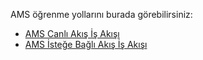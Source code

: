 AMS öğrenme yollarını burada görebilirsiniz:

- [AMS Canlı Akış İş Akışı](https://azure.microsoft.com/documentation/learning-paths/media-services-streaming-live/)
- [AMS İsteğe Bağlı Akış İş Akışı](https://azure.microsoft.com/documentation/learning-paths/media-services-streaming-on-demand/)


<!--HONumber=sep16_HO1-->


